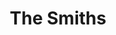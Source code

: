 ---
title: "The Smiths"
summary: "The Smiths were an English rock band formed in Manchester in 1982. The group consisted of vocalist Morrissey, guitarist Johnny Marr, bassist Andy Rourke, and drummer Mike Joyce. Critics have called them one of the most important bands to emerge from the British independent music scene of the 1980s. In 2002, the NME named the Smiths \"the artist to have had the most influence on the NME\". In 2003, all four of their albums appeared on Rolling Stone's list of the \"500 Greatest Albums of All Time\". The band broke up in 1987 due to internal tensions and have turned down several offers to reunite."
image: "the-smiths.jpg"
---